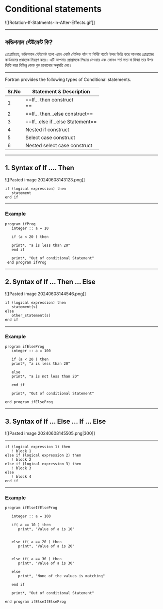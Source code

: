 # Conditional statements
![[Rotation-If-Statments-in-After-Effects.gif]]

---

## কন্ডিশনাল স্টেটমেন্ট কি? 
প্রোগ্রামিংয়ে, কন্ডিশনাল  স্টেটমেন্ট হলো এমন একটি মৌলিক গঠন যা নির্দিষ্ট শর্তের উপর ভিত্তি করে আপনার প্রোগ্রামের কার্যক্রমের প্রবাহকে নিয়ন্ত্রণ করে। এটি আপনার প্রোগ্রামকে সিদ্ধান্ত নেওয়ার এবং কোনও শর্ত সত্য বা মিথ্যা তার উপর ভিত্তি করে বিভিন্ন কোড ব্লক চালানোর অনুমতি দেয়।

---

Fortran provides the following types of Conditional statements.

| Sr.No | Statement & Description       |
| ----- | ----------------------------- |
| 1     | ==If… then construct<br>==        |
| 2     | ==If… then...else construct==     |
| 3     | ==If...else if...else Statement== |
| 4     | Nested if construct           |
| 5     | Select case construct<br>     |
| 6     | Nested select case construct  |

---

## 1. Syntax of If .... Then

![[Pasted image 20240608143123.png]]
```
if (logical expression) then      
   statement  
end if
```

---
### Example 
```
program ifProg
   integer :: a = 10
 
   if (a < 20 ) then
   
   print*, "a is less than 20"
   end if
       
   print*, "Out of conditional Statement"
 end program ifProg
```


---


## 2. Syntax of If ... Then ... Else 

![[Pasted image 20240608144546.png]]
```
if (logical expression) then      
   statement(s)  
else
   other_statement(s)
end if
```

---
### Example 
```
program ifElseProg
   integer :: a = 100
 
   if (a < 20 ) then
   print*, "a is less than 20"
   
   else
   print*, "a is not less than 20"
   
   end if
       
   print*, "Out of conditional Statement"
	
end program ifElseProg
```


---


## 3. Syntax of If ... Else ... If ... Else 

![[Pasted image 20240608145505.png|300]]

---

```
if (logical expression 1) then 
   ! block 1   
else if (logical expression 2) then       
   ! block 2   
else if (logical expression 3) then       
   ! block 3  
else       
   ! block 4   
end if
```

---
### Example 
```
program ifElseIfElseProg

   integer :: a = 100

   if( a == 10 ) then
      print*, "Value of a is 10" 


   else if( a == 20 ) then
      print*, "Value of a is 20" 


   else if( a == 30 ) then
      print*, "Value of a is 30" 
  
   else
      print*, "None of the values is matching" 
      
   end if
   
   print*, "Out of conditional Statement"
 
end program ifElseIfElseProg
```



